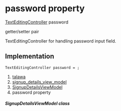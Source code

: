 
<div>

# password property

</div>


[TextEditingController](https://api.flutter.dev/flutter/widgets/TextEditingController-class.html)
password


getter/setter pair




TextEditingController for handling password input field.



## Implementation

``` language-dart
TextEditingController password = ;
```







1.  [talawa](../../index.html)
2.  [signup_details_view_model](../../view_model_pre_auth_view_models_signup_details_view_model/)
3.  [SignupDetailsViewModel](../../view_model_pre_auth_view_models_signup_details_view_model/SignupDetailsViewModel-class.html)
4.  password property

##### SignupDetailsViewModel class







